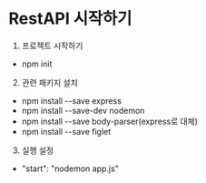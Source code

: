 # RestAPI 시작하기 

1. 프로젝트 시작하기  
- npm init 

2. 관련 패키지 설치 
- npm install --save express
- npm install --save-dev nodemon
- npm install --save body-parser(express로 대체)
- npm install --save figlet

3. 실행 설정 
- "start": "nodemon app.js"